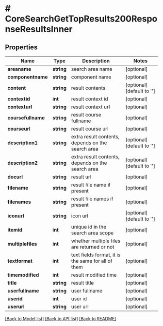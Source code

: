 # # CoreSearchGetTopResults200ResponseResultsInner

## Properties

Name | Type | Description | Notes
------------ | ------------- | ------------- | -------------
**areaname** | **string** | search area name | [optional]
**componentname** | **string** | component name | [optional]
**content** | **string** | result contents | [optional] [default to '']
**contextid** | **int** | result context id | [optional]
**contexturl** | **string** | result context url | [optional]
**coursefullname** | **string** | result course fullname | [optional]
**courseurl** | **string** | result course url | [optional]
**description1** | **string** | extra result contents, depends on the search area | [optional] [default to '']
**description2** | **string** | extra result contents, depends on the search area | [optional] [default to '']
**docurl** | **string** | result url | [optional]
**filename** | **string** | result file name if present | [optional]
**filenames** | **string** | result file names if present | [optional]
**iconurl** | **string** | icon url | [optional] [default to '']
**itemid** | **int** | unique id in the search area scope | [optional]
**multiplefiles** | **int** | whether multiple files are returned or not | [optional]
**textformat** | **int** | text fields format, it is the same for all of them | [optional]
**timemodified** | **int** | result modified time | [optional]
**title** | **string** | result title | [optional]
**userfullname** | **string** | user fullname | [optional]
**userid** | **int** | user id | [optional]
**userurl** | **string** | user url | [optional]

[[Back to Model list]](../../README.md#models) [[Back to API list]](../../README.md#endpoints) [[Back to README]](../../README.md)
